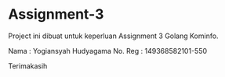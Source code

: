 # Assignment-3

Project ini dibuat untuk keperluan Assignment 3 Golang Kominfo.

Nama : Yogiansyah Hudyagama 
No. Reg : 149368582101-550

Terimakasih
